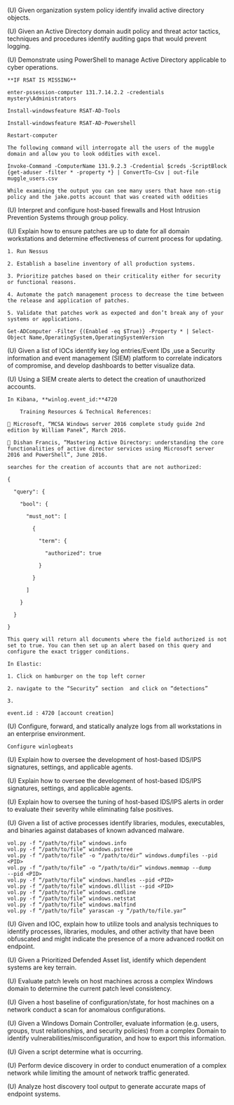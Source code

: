 (U) Given organization system policy identify invalid active directory objects.

(U) Given an Active Directory domain audit policy and threat actor tactics, techniques and procedures identify auditing gaps that would prevent logging.

(U) Demonstrate using PowerShell to manage Active Directory applicable to cyber operations.
```
**IF RSAT IS MISSING**

enter-pssession-computer 131.7.14.2.2 -credentials mystery\Administrators

Install-windowsfeature RSAT-AD-Tools

Install-windowsfeature RSAT-AD-Powershell

Restart-computer

The following command will interrogate all the users of the muggle domain and allow you to look oddities with excel.

Invoke-Command -ComputerName 131.9.2.3 -Credential $creds -ScriptBlock {get-aduser -filter * -property *} | ConvertTo-Csv | out-file muggle_users.csv

While examining the output you can see many users that have non-stig policy and the jake.potts account that was created with oddities
```
(U) Interpret and configure host-based firewalls and Host Intrusion Prevention Systems through group policy.

(U) Explain how to ensure patches are up to date for all domain workstations and determine effectiveness of current process for updating.
```
1. Run Nessus

2. Establish a baseline inventory of all production systems.

3. Prioritize patches based on their criticality either for security or functional reasons.

4. Automate the patch management process to decrease the time between the release and application of patches.

5. Validate that patches work as expected and don’t break any of your systems or applications.

Get-ADComputer -Filter {(Enabled -eq $True)} -Property * | Select-Object Name,OperatingSystem,OperatingSystemVersion

```
(U) Given a list of IOCs identify key log entries/Event IDs ,use a Security information and event management (SIEM) platform to correlate indicators of compromise, and develop dashboards to better visualize data.

(U) Using a SIEM create alerts to detect the creation of unauthorized accounts.
```
In Kibana, **winlog.event_id:**4720

	Training Resources & Technical References:

 Microsoft, “MCSA Windows server 2016 complete study guide 2nd edition by William Panek”, March 2016.

 Dishan Francis, “Mastering Active Directory: understanding the core functionalities of active director services using Microsoft server 2016 and PowerShell”, June 2016.

searches for the creation of accounts that are not authorized:

{

  "query": {

    "bool": {

      "must_not": [

        {

          "term": {

            "authorized": true

          }

        }

      ]

    }

  }

}

This query will return all documents where the field authorized is not set to true. You can then set up an alert based on this query and configure the exact trigger conditions.

In Elastic:

1. Click on hamburger on the top left corner

2. navigate to the “Security” section  and click on “detections”

3.

event.id : 4720 [account creation]
```
(U) Configure, forward, and statically analyze logs from all workstations in an enterprise environment.
```
Configure winlogbeats
```

(U) Explain how to oversee the development of host-based IDS/IPS signatures, settings, and applicable agents.

(U) Explain how to oversee the development of host-based IDS/IPS signatures, settings, and applicable agents.

(U) Explain how to oversee the tuning of host-based IDS/IPS alerts in order to evaluate their severity while eliminating false positives.

(U) Given a list of active processes identify libraries, modules, executables, and binaries against databases of known advanced malware.

```
vol.py -f “/path/to/file” windows.info
vol.py -f “/path/to/file” windows.pstree
vol.py -f “/path/to/file” -o “/path/to/dir” windows.dumpfiles ‑‑pid <PID>
vol.py -f “/path/to/file” -o “/path/to/dir” windows.memmap ‑‑dump ‑‑pid <PID>
vol.py -f “/path/to/file” windows.handles ‑‑pid <PID>
vol.py -f “/path/to/file” windows.dlllist ‑‑pid <PID>
vol.py -f “/path/to/file” windows.cmdline
vol.py -f “/path/to/file” windows.netstat
vol.py -f “/path/to/file” windows.malfind
vol.py -f “/path/to/file” yarascan -y “/path/to/file.yar”
```

(U) Given and IOC, explain how to utilize tools and analysis techniques to identify processes, libraries, modules, and other activity that have been obfuscated and might indicate the presence of a more advanced rootkit on endpoint.

(U) Given a Prioritized Defended Asset list, identify which dependent systems are key terrain.

(U) Evaluate patch levels on host machines across a complex Windows domain to determine the current patch level consistency.

(U) Given a host baseline of configuration/state, for host machines on a network conduct a scan for anomalous configurations.

(U) Given a Windows Domain Controller, evaluate information (e.g. users, groups, trust relationships, and security policies) from a complex Domain to identify vulnerabilities/misconfiguration, and how to export this information.

(U) Given a script determine what is occurring.

(U) Perform device discovery in order to conduct enumeration of a complex network while limiting the amount of network traffic generated.

(U) Analyze host discovery tool output to generate accurate maps of endpoint systems.